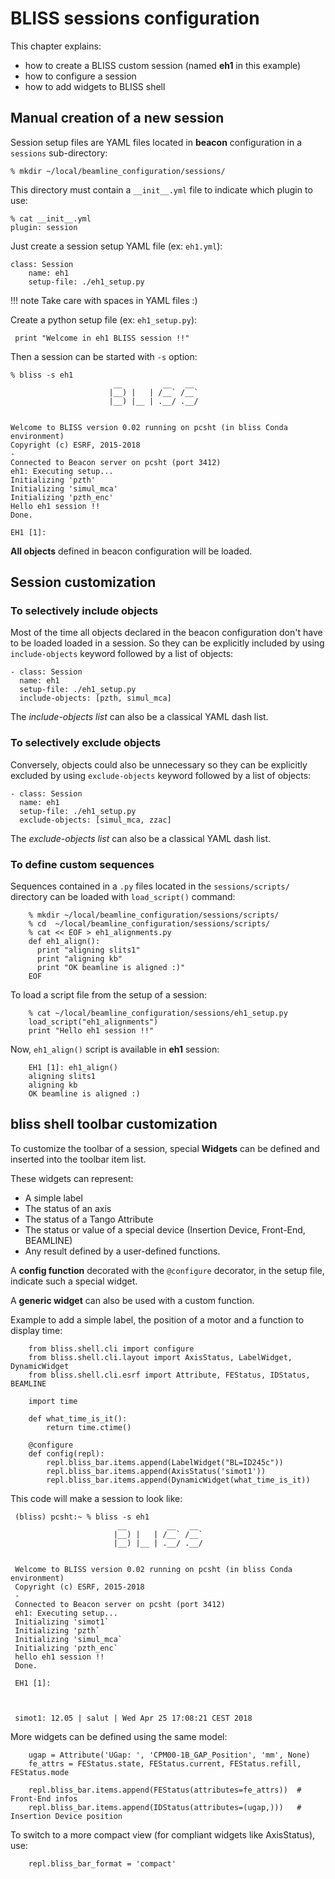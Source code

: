# BLISS sessions configuration

This chapter explains:

* how to create a BLISS custom session (named **eh1** in this example)
* how to configure a session
* how to add widgets to BLISS shell

## Manual creation of a new session

Session setup files are YAML files located in **beacon** configuration in a `sessions` sub-directory:

    % mkdir ~/local/beamline_configuration/sessions/

This directory must contain a `__init__.yml` file to indicate which plugin to use:

    % cat __init__.yml
    plugin: session

Just create a session setup YAML file (ex: `eh1.yml`):

    class: Session
        name: eh1
        setup-file: ./eh1_setup.py

!!! note
    Take care with spaces in YAML files :)

Create a python setup file (ex: `eh1_setup.py`):

     print "Welcome in eh1 BLISS session !!"

Then a session can be started with `-s` option:

    % bliss -s eh1
                           __         __   __
                          |__) |   | /__` /__`
                          |__) |__ | .__/ .__/


    Welcome to BLISS version 0.02 running on pcsht (in bliss Conda environment)
    Copyright (c) ESRF, 2015-2018
    -
    Connected to Beacon server on pcsht (port 3412)
    eh1: Executing setup...
    Initializing 'pzth'
    Initializing 'simul_mca'
    Initializing 'pzth_enc'
    Hello eh1 session !!
    Done.
    
    EH1 [1]:

**All objects** defined in beacon configuration will be loaded.

## Session customization

### To selectively include objects

Most of the time all objects declared in the beacon configuration
don't have to be loaded loaded in a session. So they can be explicitly
included by using `include-objects` keyword followed by a list of
objects:

    - class: Session
      name: eh1
      setup-file: ./eh1_setup.py
      include-objects: [pzth, simul_mca]

The *include-objects list* can also be a classical YAML dash list.


### To selectively exclude objects

Conversely, objects could also be unnecessary so they can be
explicitly excluded by using `exclude-objects` keyword followed by a
list of objects:

    - class: Session
      name: eh1
      setup-file: ./eh1_setup.py
      exclude-objects: [simul_mca, zzac]

The *exclude-objects list* can also be a classical YAML dash list.

### To define custom sequences

Sequences contained in a `.py` files located in the
`sessions/scripts/` directory can be loaded with `load_script()`
command:

        % mkdir ~/local/beamline_configuration/sessions/scripts/
        % cd  ~/local/beamline_configuration/sessions/scripts/
        % cat << EOF > eh1_alignments.py
        def eh1_align():
          print "aligning slits1"
          print "aligning kb"
          print "OK beamline is aligned :)"
        EOF

To load a script file from the setup of a session:

        % cat ~/local/beamline_configuration/sessions/eh1_setup.py
        load_script("eh1_alignments")
        print "Hello eh1 session !!"

Now, `eh1_align()` script is available in **eh1** session:

        EH1 [1]: eh1_align()
        aligning slits1
        aligning kb
        OK beamline is aligned :)


## bliss shell toolbar customization

To customize the toolbar of a session, special **Widgets** can be
defined and inserted into the toolbar item list.

These widgets can represent:

 * A simple label
 * The status of an axis
 * The status of a Tango Attribute
 * The status or value of a special device (Insertion Device, Front-End, BEAMLINE)
 * Any result defined by a user-defined functions.

A **config function** decorated with the `@configure` decorator, in
the setup file, indicate such a special widget.

A **generic widget** can also be used with a custom function.

Example to add a simple label, the position of a motor and a function to display time:

        from bliss.shell.cli import configure
        from bliss.shell.cli.layout import AxisStatus, LabelWidget, DynamicWidget
        from bliss.shell.cli.esrf import Attribute, FEStatus, IDStatus, BEAMLINE
        
        import time
        
        def what_time_is_it():
            return time.ctime()
        
        @configure
        def config(repl):
            repl.bliss_bar.items.append(LabelWidget("BL=ID245c"))
            repl.bliss_bar.items.append(AxisStatus('simot1'))
            repl.bliss_bar.items.append(DynamicWidget(what_time_is_it))

This code will make a session to look like:

     (bliss) pcsht:~ % bliss -s eh1
                            __         __   __          
                           |__) |   | /__` /__`         
                           |__) |__ | .__/ .__/         
     
     
     Welcome to BLISS version 0.02 running on pcsht (in bliss Conda environment)
     Copyright (c) ESRF, 2015-2018
     -
     Connected to Beacon server on pcsht (port 3412)
     eh1: Executing setup...
     Initializing 'simot1`
     Initializing 'pzth`
     Initializing 'simul_mca`
     Initializing 'pzth_enc`
     hello eh1 session !! 
     Done.
     
     EH1 [1]: 
     
     
     
     simot1: 12.05 | salut | Wed Apr 25 17:08:21 CEST 2018


More widgets can be defined using the same model:

        ugap = Attribute('UGap: ', 'CPM00-1B_GAP_Position', 'mm', None)
        fe_attrs = FEStatus.state, FEStatus.current, FEStatus.refill, FEStatus.mode

        repl.bliss_bar.items.append(FEStatus(attributes=fe_attrs))  # Front-End infos
        repl.bliss_bar.items.append(IDStatus(attributes=(ugap,)))   # Insertion Device position


To switch to a more compact view (for compliant widgets like AxisStatus), use:

        repl.bliss_bar_format = 'compact'


